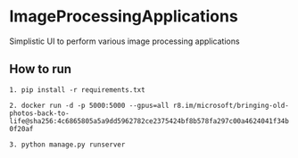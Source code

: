 # ImageProcessingApplications
Simplistic UI to perform various image processing applications


## How to run

`1. pip install -r requirements.txt`

`2. docker run -d -p 5000:5000 --gpus=all r8.im/microsoft/bringing-old-photos-back-to-life@sha256:4c6865805a5a9dd5962782ce2375424bf8b578fa297c00a4624041f34b0f20af`

`3. python manage.py runserver`
